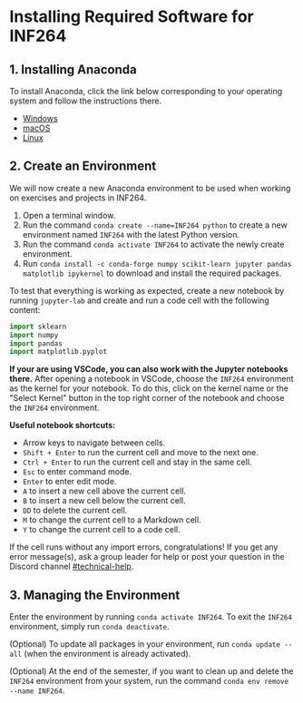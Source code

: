 # Installing Required Software for INF264

## 1. Installing Anaconda

To install Anaconda, click the link below corresponding to your operating system and follow the instructions there.

- [Windows](https://docs.anaconda.com/free/anaconda/install/windows/)
- [macOS](https://docs.anaconda.com/free/anaconda/install/mac-os/)
- [Linux](https://docs.anaconda.com/free/anaconda/install/linux/)

## 2. Create an Environment

We will now create a new Anaconda environment to be used when working on exercises and projects in INF264.

1. Open a terminal window.
2. Run the command `conda create --name=INF264 python` to create a new environment named `INF264` with the latest Python version.
3. Run the command `conda activate INF264` to activate the newly create environment.
4. Run `conda install -c conda-forge numpy scikit-learn jupyter pandas matplotlib ipykernel` to download and install the required packages. 

To test that everything is working as expected, create a new notebook by running `jupyter-lab` and create and run a code cell with the following content:

```python
import sklearn
import numpy
import pandas
import matplotlib.pyplot
```

**If your are using VSCode, you can also work with the Jupyter notebooks there.** After opening a notebook in VSCode, choose the `INF264` environment as the kernel for your notebook. To do this, click on the kernel name or the "Select Kernel" button in the top right corner of the notebook and choose the `INF264` environment.

**Useful notebook shortcuts:**
- Arrow keys to navigate between cells.
- `Shift + Enter` to run the current cell and move to the next one.
- `Ctrl + Enter` to run the current cell and stay in the same cell.
- `Esc` to enter command mode.
- `Enter` to enter edit mode.
- `A` to insert a new cell above the current cell.
- `B` to insert a new cell below the current cell.
- `DD` to delete the current cell.
- `M` to change the current cell to a Markdown cell.
- `Y` to change the current cell to a code cell.


If the cell runs without any import errors, congratulations! If you get any error message(s), ask a group leader for help or post your question in the Discord channel [#technical-help](https://discord.com/channels/1248589525341704254/1248593123026927726). 

## 3. Managing the Environment

Enter the environment by running `conda activate INF264`. To exit the `INF264` environment, simply run `conda deactivate`.

(Optional) To update all packages in your environment, run `conda update --all` (when the environment is already activated).

(Optional) At the end of the semester, if you want to clean up and delete the `INF264` environment from your system, run the command `conda env remove --name INF264`.

